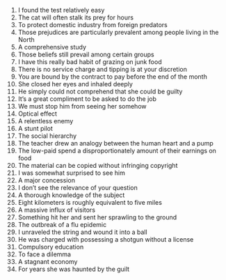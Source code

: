 1. I found the test relatively easy
2. The cat will often stalk its prey for hours
3. To protect domestic industry from foreign predators
4. Those prejudices are particularly prevalent among people living in the North
5. A comprehensive study
6. Those beliefs still prevail among certain groups
7. I have this really bad habit of grazing on junk food
8. There is no service charge and tipping is at your discretion 
9. You are bound by the contract to pay before the end of the month
10. She closed her eyes and inhaled deeply
11. He simply could not comprehend that she could be guilty 
12. It’s a great compliment to be asked to do the job
13. We must stop him from seeing her somehow
14. Optical effect
15. A relentless enemy
16. A stunt pilot
17. The social hierarchy 
18. The teacher drew an analogy between the human heart and a pump
19. The low-paid spend a disproportionately amount of their earnings on food 
20. The material can be copied without infringing copyright 
21. I was somewhat surprised to see him
22. A major concession
23. I don’t see the relevance of your question
24. A thorough knowledge of the subject
25. Eight kilometers is roughly equivalent to  five miles
26. A massive influx of visitors
27. Something hit her and sent her sprawling to the ground
28. The outbreak of a flu epidemic 
29. I unraveled the string and wound it into a ball
30. He was charged with possessing a shotgun without a license 
31. Compulsory education 
32. To face a dilemma
33. A stagnant economy
34. For years she was haunted by the guilt